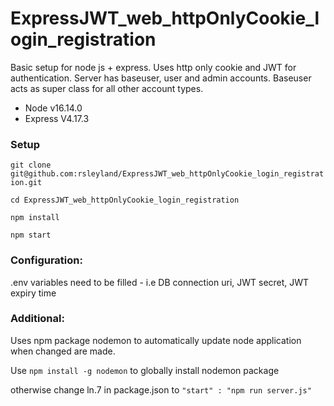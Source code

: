 # ExpressJWT_web_httpOnlyCookie_login_registration
Basic setup for node js + express. Uses http only cookie and JWT for authentication. 
Server has baseuser, user and admin accounts. Baseuser acts as super class for all other account types.

- Node v16.14.0
- Express V4.17.3

### Setup
`git clone git@github.com:rsleyland/ExpressJWT_web_httpOnlyCookie_login_registration.git`

`cd ExpressJWT_web_httpOnlyCookie_login_registration`

`npm install`

`npm start`

### Configuration:
.env variables need to be filled - i.e DB connection uri, JWT secret, JWT expiry time
### Additional:
Uses npm package nodemon to automatically update node application when changed are made.

Use `npm install -g nodemon` to globally install nodemon package

otherwise change ln.7 in package.json to `"start" : "npm run server.js"`
